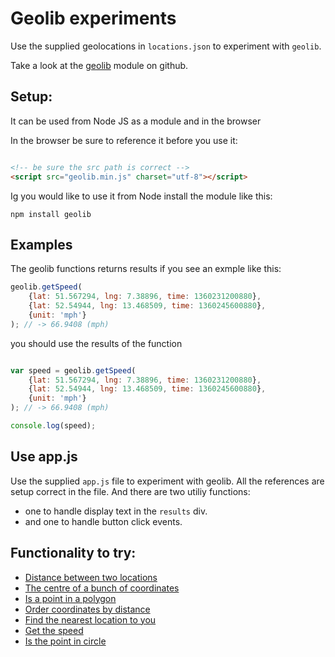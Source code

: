 # Geolib experiments

Use the supplied geolocations in `locations.json` to experiment with `geolib`.

Take a look at the [geolib](https://github.com/manuelbieh/Geolib) module on github.

## Setup:

It can be used from Node JS as a module and in the browser

In the browser be sure to reference it before you use it:

```html

<!-- be sure the src path is correct -->
<script src="geolib.min.js" charset="utf-8"></script>

```

Ig you would like to use it from Node install the module like this:

`npm install geolib`

## Examples

The geolib functions returns results if you see an exmple like this:

```javascript
geolib.getSpeed(
    {lat: 51.567294, lng: 7.38896, time: 1360231200880},
    {lat: 52.54944, lng: 13.468509, time: 1360245600880},
    {unit: 'mph'}
); // -> 66.9408 (mph)
```

you should use the results of the function

```javascript

var speed = geolib.getSpeed(
    {lat: 51.567294, lng: 7.38896, time: 1360231200880},
    {lat: 52.54944, lng: 13.468509, time: 1360245600880},
    {unit: 'mph'}
); // -> 66.9408 (mph)

console.log(speed);

```

## Use app.js

Use the supplied `app.js` file to experiment with geolib. All the references are setup correct in the file.
And there are two utiliy functions:
* one to handle display text in the `results` div.
* and one to handle button click events.


## Functionality to try:

* [Distance between two locations](https://github.com/manuelbieh/Geolib#geolibgetdistanceobject-start-object-end-int-accuracy)
* [The centre of a bunch of coordinates](https://github.com/manuelbieh/Geolib#geolibgetcenterarray-coords)
* [Is a point in a polygon](https://github.com/manuelbieh/Geolib#geolibispointinsideobject-latlng-array-coords)
* [Order coordinates by distance](https://github.com/manuelbieh/Geolib#geoliborderbydistanceobject-latlng-mixed-coords)
* [Find the nearest location to you](https://github.com/manuelbieh/Geolib#geolibfindnearestobject-latlng-mixed-coords-int-offset-int-limit)
* [Get the speed](https://github.com/manuelbieh/Geolib#geolibgetspeedcoords-coords-options)
* [Is the point in circle](https://github.com/manuelbieh/Geolib#geolibispointincircleobject-latlng-object-center-integer-radius)

